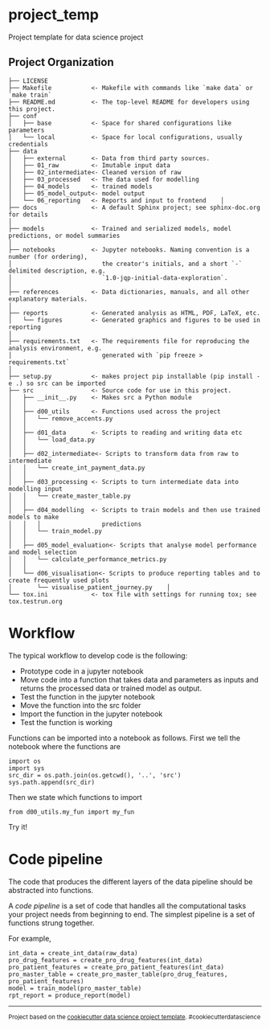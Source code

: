 project_temp
==============================

Project template for data science project

Project Organization
------------

    ├── LICENSE
    ├── Makefile           <- Makefile with commands like `make data` or `make train`
    ├── README.md          <- The top-level README for developers using this project.
    ├── conf
    │   ├── base           <- Space for shared configurations like parameters
    │   └── local          <- Space for local configurations, usually credentials
    ├── data
    │   ├── external       <- Data from third party sources.
    │   ├── 01_raw         <- Imutable input data
    │   ├── 02_intermediate<- Cleaned version of raw
    │   ├── 03_processed   <- The data used for modelling
    │   ├── 04_models      <- trained models
    │   ├── 05_model_output<- model output
    │   └── 06_reporting   <- Reports and input to frontend    │
    ├── docs               <- A default Sphinx project; see sphinx-doc.org for details
    │
    ├── models             <- Trained and serialized models, model predictions, or model summaries
    │
    ├── notebooks          <- Jupyter notebooks. Naming convention is a number (for ordering),
    │                         the creator's initials, and a short `-` delimited description, e.g.
    │                         `1.0-jqp-initial-data-exploration`.
    │
    ├── references         <- Data dictionaries, manuals, and all other explanatory materials.
    │
    ├── reports            <- Generated analysis as HTML, PDF, LaTeX, etc.
    │   └── figures        <- Generated graphics and figures to be used in reporting
    │
    ├── requirements.txt   <- The requirements file for reproducing the analysis environment, e.g.
    │                         generated with `pip freeze > requirements.txt`
    │
    ├── setup.py           <- makes project pip installable (pip install -e .) so src can be imported
    ├── src                <- Source code for use in this project.
    │   ├── __init__.py    <- Makes src a Python module
    │   │
    │   ├── d00_utils      <- Functions used across the project
    │   │   └── remove_accents.py
    │   │
    │   ├── d01_data       <- Scripts to reading and writing data etc
    │   │   └── load_data.py
    │   │
    │   ├── d02_intermediate<- Scripts to transform data from raw to intermediate
    │   │   └── create_int_payment_data.py
    │   │
    │   ├── d03_processing <- Scripts to turn intermediate data into modelling input
    │   │   └── create_master_table.py
    │   │
    │   ├── d04_modelling  <- Scripts to train models and then use trained models to make
    │   │   │                 predictions
    │   │   └── train_model.py
    │   │
    │   ├── d05_model_evaluation<- Scripts that analyse model performance and model selection
    │   │   └── calculate_performance_metrics.py
    │   │
    │   └── d06_visualisation<- Scripts to produce reporting tables and to create frequently used plots
    │       └── visualise_patient_journey.py    │
    └── tox.ini            <- tox file with settings for running tox; see tox.testrun.org

# Workflow

The typical workflow to develop code is the following:

- Prototype code in a jupyter notebook
- Move code into a function that takes data and parameters as inputs and returns the processed data or trained model as output.
- Test the function in the jupyter notebook
- Move the function into the src folder
- Import the function in the jupyter notebook 
- Test the function is working

Functions can be imported into a notebook as follows.
First we tell the notebook where the functions are

    import os
    import sys
    src_dir = os.path.join(os.getcwd(), '..', 'src')
    sys.path.append(src_dir)

Then we state which functions to import

    from d00_utils.my_fun import my_fun

Try it!

# Code pipeline

The code that produces the different layers of the data pipeline should be abstracted into functions.

A *code pipeline* is a set of code that handles all the computational
tasks your project needs from beginning to end. The simplest
pipeline is a set of functions strung together.

For example,

    int_data = create_int_data(raw_data)
    pro_drug_features = create_pro_drug_features(int_data)
    pro_patient_features = create_pro_patient_features(int_data)
    pro_master_table = create_pro_master_table(pro_drug_features, pro_patient_features)
    model = train_model(pro_master_table)
    rpt_report = produce_report(model)
--------

<p><small>Project based on the <a target="_blank" href="https://drivendata.github.io/cookiecutter-data-science/">cookiecutter data science project template</a>. #cookiecutterdatascience</small></p>
